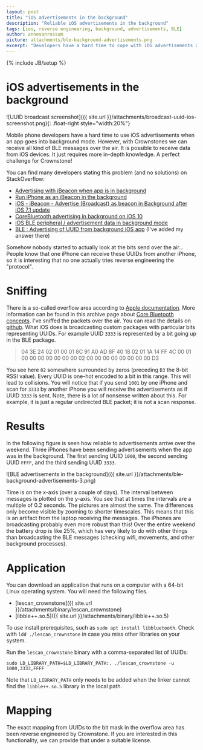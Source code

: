 ```yaml
---
layout: post
title: "iOS advertisements in the background"
description: "Reliable iOS advertisements in the background"
tags: [ios, reverse engineering, background, advertisements, BLE]
author: annevanrossum
picture: attachments/ble-background-advertisements.png
excerpt: "Developers have a hard time to cope with iOS advertisements as soon as the app goes into the background mode. However, it is possible to scan for devices, it just requires more in-depth knowledge."
---
```

{% include JB/setup %}

# iOS advertisements in the background

![UUID broadcast screenshot]({{ site.url }}/attachments/broadcast-uuid-ios-screenshot.png){: .float-right style="width:20%"}

Mobile phone developers have a hard time to use iOS advertisements when an app goes into background mode. However, with Crownstones we can receive all kind of BLE messages over the air. It is possible to receive data from iOS devices. It just requires more in-depth knowledge. A perfect challenge for Crownstone!

You can find many developers stating this problem (and no solutions) on StackOverflow:

* [Advertising with iBeacon when app is in background](https://stackoverflow.com/questions/20121342/advertising-with-ibeacon-when-app-is-in-background)
* [Run iPhone as an iBeacon in the background](https://stackoverflow.com/questions/18944325/run-iphone-as-an-ibeacon-in-the-background?rq=1)
* [iOS - iBeacon - Advertise (Broadcast) as beacon in Background after iOS 7.1 update](https://stackoverflow.com/questions/24509822/ios-ibeacon-advertise-broadcast-as-beacon-in-background-after-ios-7-1-upda)
* [CoreBluetooth advertising in background on iOS 10](https://stackoverflow.com/questions/39624045/corebluetooth-advertising-in-background-on-ios-10)
* [iOS BLE peripheral / advertisement data in background mode](https://stackoverflow.com/questions/15476132/ios-ble-peripheral-advertisement-data-in-background-mode)
* [BLE : Advertising of UUID from background iOS app](https://stackoverflow.com/questions/29418388/ble-advertising-of-uuid-from-background-ios-app) (I've added my answer there)

Somehow nobody started to actually look at the bits send over the air... People know that one iPhone can receive 
these UUIDs from another iPhone, so it is interesting that no one actually tries reverse engineering the "protocol".

# Sniffing

There is a so-called overflow area according to [Apple documentation](https://developer.apple.com/documentation/corebluetooth/cbperipheralmanager/1393252-startadvertising?language=objc). More information can be found in this archive page about [Core Bluetooth concepts](https://developer.apple.com/library/archive/documentation/NetworkingInternetWeb/Conceptual/CoreBluetooth_concepts/CoreBluetoothBackgroundProcessingForIOSApps/PerformingTasksWhileYourAppIsInTheBackground.html). 
I've sniffed the packets over the air. You can read the details on [github](https://github.com/crownstone/bluenet-ios-basic-localization/blob/master/BROADCASTING_AS_BEACON.md). What iOS does is broadcasting custom packages with particular bits representing UUIDs. For example UUID `3333` is represented by a bit going up in the BLE package. 

> 04 3E 24 02 01 00 01 8C 91 A0 AD 8F 40 18 02 01 1A 14 FF 4C 00 01 00 00 00 00 00 00 00 02 00 00 00 00 00 00 00 00 D3 

You see here `02` somewhere surrounded by zeros (preceding `D3` the 8-bit RSSI value).
Every UUID is one-hot encoded to a bit in this range. This will lead to collisions. You will notice that if you send `1001` by one iPhone and scan for `3333` by another iPhone you will receive the advertisements as if UUID `3333` is sent. 
Note, there is a lot of nonsense written about this. For example, it is just a regular undirected BLE packet; it is not a scan response. 

# Results

In the following figure is seen how reliable to advertisements arrive over the weekend. Three iPhones have been sending advertisements when the app was in the background. The first sending UUID `1000`, the second sending UUID `FFFF`, and the third sending UUID `3333`. 

![BLE advertisements in the background]({{ site.url }}/attachments/ble-background-advertisements-3.png)

Time is on the x-axis (over a couple of days). The interval between messages is plotted on the y-axis. You see that at times the intervals are a multiple of 0.2 seconds. 
The pictures are almost the same. The differences only become visible by zooming to shorter timescales. 
This means that this is an artifact from the laptop receiving the messages. The iPhones are broadcasting probably even more robust than this! Over the entire weekend the battery drop is like 25%, which has very likely to do with other things than broadcasting the BLE messages (checking wifi, movements, and other background processes).

# Application

You can download an application that runs on a computer with a 64-bit Linux operating system. You will need the following files.

* [lescan_crownstone]({{ site.url }}/attachments/binary/lescan_crownstone)
* [libble++.so.5]({{ site.url }}/attachments/binary/libble++.so.5)

To use install prerequisites, such as `sudo apt install libbluetooth`. Check with `ldd ./lescan_crownstone` in case you miss other libraries on your system.

Run the `lescan_crownstone` binary with a comma-separated list of UUIDs:

    sudo LD_LIBRARY_PATH=$LD_LIBRARY_PATH:. ./lescan_crownstone -u 1000,3333,FFFF

Note that `LD_LIBRARY_PATH` only needs to be added when the linker cannot find the `libble++.so.5` library in the local path.

# Mapping

The exact mapping from UUIDs to the bit mask in the overflow area has been reverse engineered by Crownstone. If you are interested in this functionality, we can provide that under a suitable license.

